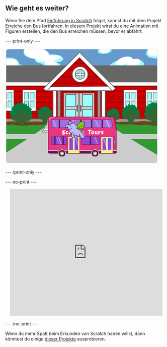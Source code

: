 ## Wie geht es weiter?

Wenn Sie dem Pfad [Einführung in Scratch](https://projects.raspberrypi.org/en/pathways/scratch-intro) folgst, kannst du mit dem Projekt [Erreiche den Bus](https://projects.raspberrypi.org/en/projects/catch-the-bus) fortfahren. In diesem Projekt wirst du eine Animation mit Figuren erstellen, die den Bus erreichen müssen, bevor er abfährt.

--- print-only ---

![Das Projekt „Erreiche den Bus“.](images/scratch-tour-bus.png)

--- /print-only ---

--- no-print ---

<div class="scratch-preview" style="margin-left: 15px;">
  <iframe allowtransparency="true" width="485" height="402" src="https://scratch.mit.edu/projects/embed/724160134/?autostart=false" frameborder="0"></iframe>
</div>

--- /no-print ---

Wenn du mehr Spaß beim Erkunden von Scratch haben willst, dann könntest du einige [dieser Projekte](https://projects.raspberrypi.org/en/projects?software%5B%5D=scratch&curriculum%5B%5D=%201) ausprobieren.
